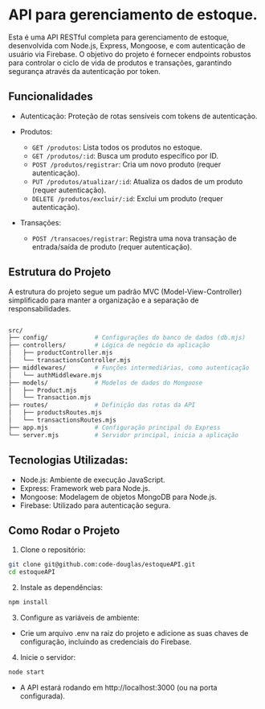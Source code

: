 # API para gerenciamento de estoque.

Esta é uma API RESTful completa para gerenciamento de estoque, desenvolvida com Node.js, Express, Mongoose, e com autenticação de usuário via Firebase. O objetivo do projeto é fornecer endpoints robustos para controlar o ciclo de vida de produtos e transações, 
garantindo segurança através da autenticação por token.

## Funcionalidades

* Autenticação: Proteção de rotas sensíveis com tokens de autenticação.
* Produtos:
  * `GET /produtos`: Lista todos os produtos no estoque.
  * `GET /produtos/:id`: Busca um produto específico por ID.
  * `POST /produtos/registrar`: Cria um novo produto (requer autenticação).
  * `PUT /produtos/atualizar/:id`: Atualiza os dados de um produto (requer autenticação).
  * `DELETE /produtos/excluir/:id`: Exclui um produto (requer autenticação).

* Transações:
  * `POST /transacoes/registrar`: Registra uma nova transação de entrada/saída de produto (requer autenticação).

## Estrutura do Projeto

A estrutura do projeto segue um padrão MVC (Model-View-Controller) simplificado para manter a organização e a separação de responsabilidades.

```bash

src/
├── config/             # Configurações do banco de dados (db.mjs)
├── controllers/        # Lógica de negócio da aplicação
│   ├── productController.mjs
│   └── transactionsController.mjs
├── middlewares/        # Funções intermediárias, como autenticação
│   └── authMiddleware.mjs
├── models/             # Modelos de dados do Mongoose
│   ├── Product.mjs
│   └── Transaction.mjs
├── routes/             # Definição das rotas da API
│   ├── productsRoutes.mjs
│   └── transactionsRoutes.mjs
├── app.mjs             # Configuração principal do Express
└── server.mjs          # Servidor principal, inicia a aplicação
```
## Tecnologias Utilizadas: 

* Node.js: Ambiente de execução JavaScript.
* Express: Framework web para Node.js.
* Mongoose: Modelagem de objetos MongoDB para Node.js.
* Firebase: Utilizado para autenticação segura.

## Como Rodar o Projeto

1. Clone o repositório: 
```bash
git clone git@github.com:code-douglas/estoqueAPI.git
cd estoqueAPI
```
2. Instale as dependências: 
```bash
npm install
```
3. Configure as variáveis de ambiente:
* Crie um arquivo .env na raiz do projeto e adicione as suas chaves de configuração, incluindo as credenciais do Firebase.
4. Inicie o servidor:
```bash
node start
```
- A API estará rodando em http://localhost:3000 (ou na porta configurada).